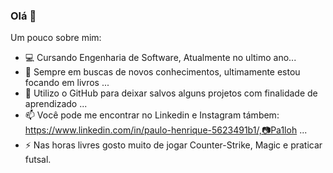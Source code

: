 ### Olá 👋


Um pouco sobre mim:

- 💻 Cursando Engenharia de Software, Atualmente no ultimo ano...
- 🌱 Sempre em buscas de novos conhecimentos, ultimamente estou focando em livros ...
- 💬 Utilizo o GitHub para deixar salvos alguns projetos com finalidade de aprendizado ...
- 📫 Você pode me encontrar no Linkedin e Instagram támbem: https://www.linkedin.com/in/paulo-henrique-5623491b1/,📷Pa1loh ...
- ⚡ Nas horas livres gosto muito de jogar Counter-Strike, Magic e praticar futsal.

